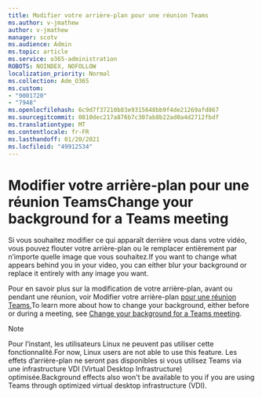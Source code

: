 ```yaml
---
title: Modifier votre arrière-plan pour une réunion Teams
ms.author: v-jmathew
author: v-jmathew
manager: scotv
ms.audience: Admin
ms.topic: article
ms.service: o365-administration
ROBOTS: NOINDEX, NOFOLLOW
localization_priority: Normal
ms.collection: Adm_O365
ms.custom:
- "9001720"
- "7948"
ms.openlocfilehash: 6c9d7f37210b83e9315648bb9f4de21269afd867
ms.sourcegitcommit: 0810dec217a876b7c307ab8b22ad0a4d2712fbdf
ms.translationtype: MT
ms.contentlocale: fr-FR
ms.lasthandoff: 01/20/2021
ms.locfileid: "49912534"
---
```

# <a name="change-your-background-for-a-teams-meeting"></a><span data-ttu-id="cf163-102">Modifier votre arrière-plan pour une réunion Teams</span><span class="sxs-lookup"><span data-stu-id="cf163-102">Change your background for a Teams meeting</span></span>

<span data-ttu-id="cf163-103">Si vous souhaitez modifier ce qui apparaît derrière vous dans votre vidéo, vous pouvez flouter votre arrière-plan ou le remplacer entièrement par n’importe quelle image que vous souhaitez.</span><span class="sxs-lookup"><span data-stu-id="cf163-103">If you want to change what appears behind you in your video, you can either blur your background or replace it entirely with any image you want.</span></span>

<span data-ttu-id="cf163-104">Pour en savoir plus sur la modification de votre arrière-plan, avant ou pendant une réunion, voir Modifier votre arrière-plan [pour une réunion Teams.](https://support.microsoft.com/office/change-your-background-for-a-teams-meeting-f77a2381-443a-499d-825e-509a140f4780)</span><span class="sxs-lookup"><span data-stu-id="cf163-104">To learn more about how to change your background, either before or during a meeting, see [Change your background for a Teams meeting](https://support.microsoft.com/office/change-your-background-for-a-teams-meeting-f77a2381-443a-499d-825e-509a140f4780).</span></span>

> [!NOTE]
> <span data-ttu-id="cf163-105">Pour l’instant, les utilisateurs Linux ne peuvent pas utiliser cette fonctionnalité.</span><span class="sxs-lookup"><span data-stu-id="cf163-105">For now, Linux users are not able to use this feature.</span></span> <span data-ttu-id="cf163-106">Les effets d’arrière-plan ne seront pas disponibles si vous utilisez Teams via une infrastructure VDI (Virtual Desktop Infrastructure) optimisée.</span><span class="sxs-lookup"><span data-stu-id="cf163-106">Background effects also won't be available to you if you are using Teams through optimized virtual desktop infrastructure (VDI).</span></span>
